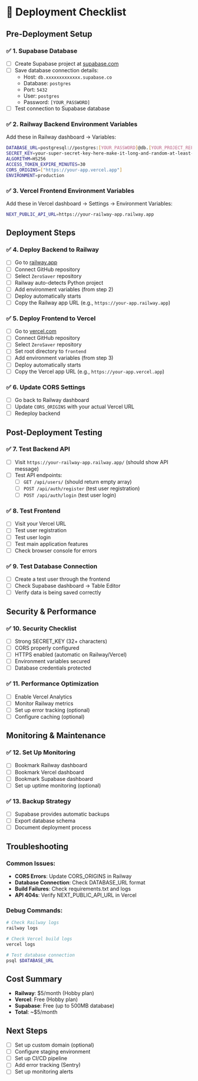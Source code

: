 # 🚀 Deployment Checklist

## **Pre-Deployment Setup**

### ✅ **1. Supabase Database**
- [ ] Create Supabase project at [supabase.com](https://supabase.com)
- [ ] Save database connection details:
  - Host: `db.xxxxxxxxxxxxx.supabase.co`
  - Database: `postgres`
  - Port: `5432`
  - User: `postgres`
  - Password: `[YOUR_PASSWORD]`
- [ ] Test connection to Supabase database

### ✅ **2. Railway Backend Environment Variables**
Add these in Railway dashboard → Variables:

```bash
DATABASE_URL=postgresql://postgres:[YOUR_PASSWORD]@db.[YOUR_PROJECT_REF].supabase.co:5432/postgres
SECRET_KEY=your-super-secret-key-here-make-it-long-and-random-at-least-32-characters
ALGORITHM=HS256
ACCESS_TOKEN_EXPIRE_MINUTES=30
CORS_ORIGINS=["https://your-app.vercel.app"]
ENVIRONMENT=production
```

### ✅ **3. Vercel Frontend Environment Variables**
Add these in Vercel dashboard → Settings → Environment Variables:

```bash
NEXT_PUBLIC_API_URL=https://your-railway-app.railway.app
```

## **Deployment Steps**

### ✅ **4. Deploy Backend to Railway**
- [ ] Go to [railway.app](https://railway.app)
- [ ] Connect GitHub repository
- [ ] Select `ZeroSaver` repository
- [ ] Railway auto-detects Python project
- [ ] Add environment variables (from step 2)
- [ ] Deploy automatically starts
- [ ] Copy the Railway app URL (e.g., `https://your-app.railway.app`)

### ✅ **5. Deploy Frontend to Vercel**
- [ ] Go to [vercel.com](https://vercel.com)
- [ ] Connect GitHub repository
- [ ] Select `ZeroSaver` repository
- [ ] Set root directory to `frontend`
- [ ] Add environment variables (from step 3)
- [ ] Deploy automatically starts
- [ ] Copy the Vercel app URL (e.g., `https://your-app.vercel.app`)

### ✅ **6. Update CORS Settings**
- [ ] Go back to Railway dashboard
- [ ] Update `CORS_ORIGINS` with your actual Vercel URL
- [ ] Redeploy backend

## **Post-Deployment Testing**

### ✅ **7. Test Backend API**
- [ ] Visit `https://your-railway-app.railway.app/` (should show API message)
- [ ] Test API endpoints:
  - [ ] `GET /api/users/` (should return empty array)
  - [ ] `POST /api/auth/register` (test user registration)
  - [ ] `POST /api/auth/login` (test user login)

### ✅ **8. Test Frontend**
- [ ] Visit your Vercel URL
- [ ] Test user registration
- [ ] Test user login
- [ ] Test main application features
- [ ] Check browser console for errors

### ✅ **9. Test Database Connection**
- [ ] Create a test user through the frontend
- [ ] Check Supabase dashboard → Table Editor
- [ ] Verify data is being saved correctly

## **Security & Performance**

### ✅ **10. Security Checklist**
- [ ] Strong SECRET_KEY (32+ characters)
- [ ] CORS properly configured
- [ ] HTTPS enabled (automatic on Railway/Vercel)
- [ ] Environment variables secured
- [ ] Database credentials protected

### ✅ **11. Performance Optimization**
- [ ] Enable Vercel Analytics
- [ ] Monitor Railway metrics
- [ ] Set up error tracking (optional)
- [ ] Configure caching (optional)

## **Monitoring & Maintenance**

### ✅ **12. Set Up Monitoring**
- [ ] Bookmark Railway dashboard
- [ ] Bookmark Vercel dashboard
- [ ] Bookmark Supabase dashboard
- [ ] Set up uptime monitoring (optional)

### ✅ **13. Backup Strategy**
- [ ] Supabase provides automatic backups
- [ ] Export database schema
- [ ] Document deployment process

## **Troubleshooting**

### Common Issues:
- **CORS Errors**: Update CORS_ORIGINS in Railway
- **Database Connection**: Check DATABASE_URL format
- **Build Failures**: Check requirements.txt and logs
- **API 404s**: Verify NEXT_PUBLIC_API_URL in Vercel

### Debug Commands:
```bash
# Check Railway logs
railway logs

# Check Vercel build logs
vercel logs

# Test database connection
psql $DATABASE_URL
```

## **Cost Summary**
- **Railway**: $5/month (Hobby plan)
- **Vercel**: Free (Hobby plan)  
- **Supabase**: Free (up to 500MB database)
- **Total**: ~$5/month

## **Next Steps**
- [ ] Set up custom domain (optional)
- [ ] Configure staging environment
- [ ] Set up CI/CD pipeline
- [ ] Add error tracking (Sentry)
- [ ] Set up monitoring alerts
